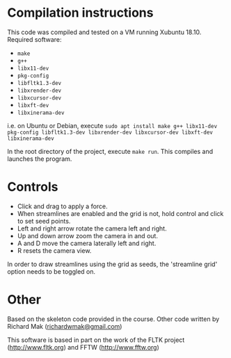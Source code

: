 # Compilation instructions

This code was compiled and tested on a VM running Xubuntu 18.10. Required software:

* `make`
* `g++`
* `libx11-dev`
* `pkg-config`
* `libfltk1.3-dev`
* `libxrender-dev`
* `libxcursor-dev`
* `libxft-dev`
* `libxinerama-dev`

i.e. on Ubuntu or Debian, execute `sudo apt install make g++ libx11-dev pkg-config libfltk1.3-dev libxrender-dev libxcursor-dev libxft-dev libxinerama-dev`

In the root directory of the project, execute `make run`. This compiles and launches the program.

# Controls

* Click and drag to apply a force.
* When streamlines are enabled and the grid is not, hold control and click to set seed points.
* Left and right arrow rotate the camera left and right.
* Up and down arrow zoom the camera in and out.
* A and D move the camera laterally left and right.
* R resets the camera view.

In order to draw streamlines using the grid as seeds, the 'streamline grid' option needs to be toggled on. 

# Other

Based on the skeleton code provided in the course. Other code written by Richard Mak (richardwmak@gmail.com)

This software is based in part on the work of the FLTK project (http://www.fltk.org) and FFTW (http://www.fftw.org)
